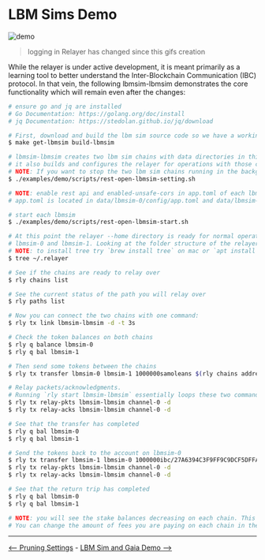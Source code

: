 # LBM Sims Demo

![demo](./images/demo.gif)

>logging in Relayer has changed since this gifs creation

While the relayer is under active development, it is meant primarily as a learning
tool to better understand the Inter-Blockchain Communication (IBC) protocol. In
that vein, the following lbmsim-lbmsim demonstrates the core functionality which will
remain even after the changes:

```bash
# ensure go and jq are installed 
# Go Documentation: https://golang.org/doc/install
# jq Documentation: https://stedolan.github.io/jq/download

# First, download and build the lbm sim source code so we have a working blockchain to test against
$ make get-lbmsim build-lbmsim

# lbmsim-lbmsim creates two lbm sim chains with data directories in this repo
# it also builds and configures the relayer for operations with those chains
# NOTE: If you want to stop the two lbm sim chains running in the background use `killall simd`
$ ./examples/demo/scripts/rest-open-lbmsim-setting.sh

# NOTE: enable rest api and enabled-unsafe-cors in app.toml of each lbmsim
# app.toml is located in data/lbmsim-0/config/app.toml and data/lbmsim-1/config/app.toml

# start each lbmsim
$ ./examples/demo/scripts/rest-open-lbmsim-start.sh

# At this point the relayer --home directory is ready for normal operations between
# lbmsim-0 and lbmsim-1. Looking at the folder structure of the relayer at this point is helpful
# NOTE: to install tree try `brew install tree` on mac or `apt install tree` on linux
$ tree ~/.relayer

# See if the chains are ready to relay over
$ rly chains list

# See the current status of the path you will relay over
$ rly paths list

# Now you can connect the two chains with one command:
$ rly tx link lbmsim-lbmsim -d -t 3s

# Check the token balances on both chains
$ rly q balance lbmsim-0
$ rly q bal lbmsim-1

# Then send some tokens between the chains
$ rly tx transfer lbmsim-0 lbmsim-1 1000000samoleans $(rly chains address lbmsim-1) channel-0

# Relay packets/acknowledgments. 
# Running `rly start lbmsim-lbmsim` essentially loops these two commands
$ rly tx relay-pkts lbmsim-lbmsim channel-0 -d
$ rly tx relay-acks lbmsim-lbmsim channel-0 -d

# See that the transfer has completed
$ rly q bal lbmsim-0
$ rly q bal lbmsim-1

# Send the tokens back to the account on lbmsim-0
$ rly tx transfer lbmsim-1 lbmsim-0 1000000ibc/27A6394C3F9FF9C9DCF5DFFADF9BB5FE9A37C7E92B006199894CF1824DF9AC7C $(rly chains addr lbmsim-0) channel-0
$ rly tx relay-pkts lbmsim-lbmsim channel-0 -d
$ rly tx relay-acks lbmsim-lbmsim channel-0 -d

# See that the return trip has completed
$ rly q bal lbmsim-0
$ rly q bal lbmsim-1

# NOTE: you will see the stake balances decreasing on each chain. This is to pay for fees
# You can change the amount of fees you are paying on each chain in the configuration.
```

---

[<-- Pruning Settings](./node_pruning.md) - [LBM Sim and Gaia Demo -->](./lbmsim-gaia-demo.md)